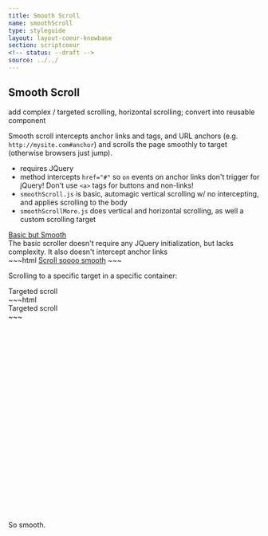 ```yaml
---
title: Smooth Scroll
name: smoothScroll
type: styleguide
layout: layout-coeur-knowbase
section: scriptcoeur
<!-- status: --draft -->
source: ../../
---
```


<main markdown="1">

## Smooth Scroll

<div class="_message --warning" markdown="1">
  add complex / targeted scrolling, horizontal scrolling; convert into reusable component
</div>


Smooth scroll intercepts anchor links and tags, and URL anchors (e.g. `http://mysite.com#anchor`) and scrolls the page smoothly to target (otherwise browsers just jump).

- requires JQuery
- method intercepts `href="#"` so `on` events on anchor links don't trigger for jQuery! Don't use `<a>` tags for buttons and non-links!
- `smoothScroll.js` is basic, automagic vertical scrolling w/ no intercepting, and applies scrolling to the body
- `smoothScrollMore.js` does vertical and horizontal scrolling, as well a custom scrolling target

<div class="_styleguide-example">
  <div>
    <a class="" href="#smooth">Basic but Smooth</a>
    <script src="../coeur/scriptcoeur/smoothScroll.js" type="text/javascript"></script>
  </div>
  The basic scroller doesn't require any JQuery initialization, but lacks complexity. It also doesn't intercept anchor links
</div>
~~~html
<a class="" href="#smooth">Scroll soooo smooth</a>
<script src="../coeur/scriptcoeur/smoothScroll.js" type="text/javascript"></script>
~~~

Scrolling to a specific target in a specific container:

<div class="_styleguide-example">
  <div class="_button --short --outline" onclick="verticalScrollTo(-50, '#smooth', 'html, body')">Targeted scroll</div>
</div>
~~~html
<div class="_button --short --outline" onclick="verticalScrollTo(0, '#smooth', 'html, body')">Targeted scroll</div>
~~~



<div class="" id="smooth" style="margin-top: 400px">
  So smooth.
</div>

</main>


